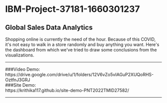 # IBM-Project-37181-1660301237
## Global Sales Data Analytics
Shopping online is currently the need of the hour. Because of this COVID, it's not easy to walk in a store randomly and buy anything you want. Here's the dashboard from which we've tried to draw some conclusions from the visualizations.
<hr>
###Video Demo: 
<br>
https://drive.google.com/drive/u/1/folders/12V6vZo5vIAGuP2XUQoRHS-OztfnJ3GRJ
<br>
###Site Demo: 
<br>
https://krithika117.github.io/site-demo-PNT2022TMID27582/
<hr>

